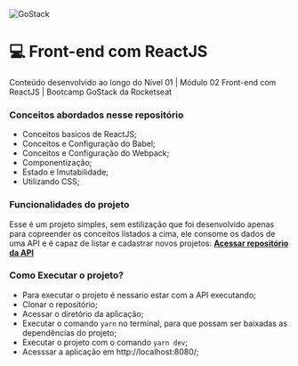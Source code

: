 <img alt="GoStack" src="https://storage.googleapis.com/golden-wind/bootcamp-gostack/header-desafios.png" />

# 💻️ Front-end com ReactJS
Conteúdo desenvolvido ao longo do Nível 01 | Módulo 02 Front-end com ReactJS | Bootcamp GoStack da Rocketseat

### Conceitos abordados nesse repositório
- Conceitos basicos de ReactJS;
- Conceitos e Configuração do Babel;
- Conceitos e Configuração do Webpack;
- Componentização;
- Estado e Imutabilidade;
- Utilizando CSS;

### Funcionalidades do projeto
Esse é um projeto simples, sem estilização que foi desenvolvido apenas para copreender os conceitos listados a cima, ele consome os dados de uma API
e é capaz de listar e cadastrar novos projetos: **[Acessar repositório da API](https://github.com/jhonatanffelipe/backend-node-session01.git)**

### Como Executar o projeto?
- Para executar o projeto é nessario estar com a API executando;
- Clonar o repositório;
- Acessar o diretório da aplicação;
- Executar o comando `yarn` no terminal, para que possam ser baixadas as dependências do projeto;
- Executar o projeto com o comando `yarn dev`;
- Acesssar a aplicação em http://localhost:8080/;

